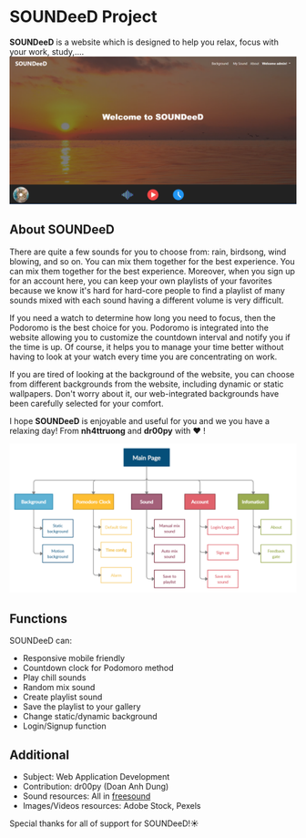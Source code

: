 # SOUNDeeD Project
**SOUNDeeD** is a website which is designed to help you relax, focus with your work, study,....
![Soundeed](images/soundeed.png)

## About SOUNDeeD
There are quite a few sounds for you to choose from: rain, birdsong, wind blowing, and so on. You can mix them together for the best experience. You can mix them together for the best experience. Moreover, when you sign up for an account here, you can keep your own playlists of your favorites because we know it's hard for hard-core people to find a playlist of many sounds mixed with each sound having a different volume is very difficult.

If you need a watch to determine how long you need to focus, then the Podoromo is the best choice for you.  Podoromo is integrated into the website allowing you to customize the countdown interval and notify you if the time is up. Of course, it helps you to manage your time better without having to look at your watch every time you are concentrating on work.

If you are tired of looking at the background of the website, you can choose from different backgrounds from the website, including dynamic or static wallpapers. Don't worry about it, our web-integrated backgrounds have been carefully selected for your comfort.

I hope **SOUNDeeD** is enjoyable and useful for you and we you have a relaxing day! From **nh4ttruong** and **dr00py** with :heart: !

![Graph Function](images/graph-function.jpg)

## Functions
SOUNDeeD can:
- Responsive mobile friendly
- Countdown clock for Podomoro method
- Play chill sounds
- Random mix sound
- Create playlist sound
- Save the playlist to your gallery
- Change static/dynamic background
- Login/Signup function

## Additional
- Subject: Web Application Development
- Contribution: dr00py (Doan Anh Dung)
- Sound resources: All in [freesound](http://www.freesound.org/)
- Images/Videos resources: Adobe Stock, Pexels

Special thanks for all of support for SOUNDeeD!☀️

